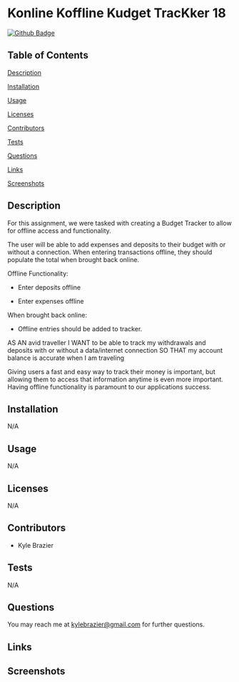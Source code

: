 # Konline Koffline Kudget TracKker 18


[![Github Badge](https://img.shields.io/badge/GitHub-Profile-blueviolet?style=plastic&logo=appveyor)](https://github.com/kbrazier2)


## Table of Contents


[Description](#Description)

[Installation](#Installation)

[Usage](#Usage)

[Licenses](#Licenses)

[Contributors](#Contributors)

[Tests](#Tests)

[Questions](#Questions)

[Links](#Links)

[Screenshots](#Screenshots)

## Description

For this assignment, we were tasked with creating a Budget Tracker to allow for offline access and functionality.

The user will be able to add expenses and deposits to their budget with or without a connection. When entering transactions offline, they should populate the total when brought back online.

Offline Functionality:

  * Enter deposits offline

  * Enter expenses offline

When brought back online:

  * Offline entries should be added to tracker.

AS AN avid traveller
I WANT to be able to track my withdrawals and deposits with or without a data/internet connection
SO THAT my account balance is accurate when I am traveling

Giving users a fast and easy way to track their money is important, but allowing them to access that information anytime is even more important. Having offline functionality is paramount to our applications success.

## Installation

N/A

## Usage

N/A

## Licenses

N/A


## Contributors

- Kyle Brazier

## Tests

N/A

## Questions

You may reach me at kylebrazier@gmail.com for further questions.

## Links

<!-- https://fierce-basin-40849.herokuapp.com/ -->

## Screenshots
<!-- ![screenshot1](./public/images/2020-10-25.png)
![screenshot2](./public/images/2020-10-25_(1).png)
![screenshot3](./public/images/2020-10-25_(2).png)
![screenshot4](./public/images/2020-10-25_(3).png)
![screenshot5](./public/images/2020-10-25_(4).png) -->